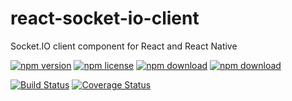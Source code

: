 # react-socket-io-client

Socket.IO client component for React and React Native

<!-- badge -->
[![npm version](https://img.shields.io/npm/v/react-socket-io-client.svg)](https://www.npmjs.com/package/react-socket-io-client)
[![npm license](https://img.shields.io/npm/l/react-socket-io-client.svg)](https://www.npmjs.com/package/react-socket-io-client)
[![npm download](https://img.shields.io/npm/dm/react-socket-io-client.svg)](https://www.npmjs.com/package/react-socket-io-client)
[![npm download](https://img.shields.io/npm/dt/react-socket-io-client.svg)](https://www.npmjs.com/package/react-socket-io-client)
<!-- endbadge -->
[![Build Status](https://travis-ci.org/m860/react-socket-io-client.svg?branch=master)](https://travis-ci.org/m860/react-socket-io-client)
[![Coverage Status](https://coveralls.io/repos/github/m860/react-socket-io-client/badge.svg?branch=master)](https://coveralls.io/github/m860/react-socket-io-client?branch=master)